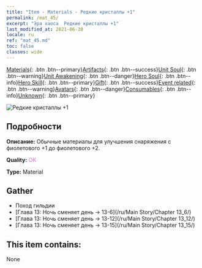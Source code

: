 ```yaml
---
title: "Item - Materials - Редкие кристаллы +1"
permalink: /mat_45/
excerpt: "Эра хаоса  Редкие кристаллы +1"
last_modified_at: 2021-06-30
locale: ru
ref: "mat_45.md"
toc: false
classes: wide
---
```

 [Materials](/ItemsRU/){: .btn .btn--primary}[Artifacts](/ItemsRU/Artifacts/){: .btn .btn--success}[Unit Soul](/ItemsRU/UnitSoul/){: .btn .btn--warning}[Unit Awakening](/ItemsRU/UnitAwakening/){: .btn .btn--danger}[Hero Soul](/ItemsRU/HeroSoul/){: .btn .btn--info}[Hero Skill](/ItemsRU/HeroSkill/){: .btn .btn--primary}[Gift](/ItemsRU/Gift/){: .btn .btn--success}[Event related](/ItemsRU/Events/){: .btn .btn--warning}[Avatars](/ItemsRU/Avatars/){: .btn .btn--danger}[Consumables](/ItemsRU/Consumables/){: .btn .btn--info}[Unknown](/ItemsRU/Unknown/){: .btn .btn--primary}

 ![Редкие кристаллы +1](/images/t/i_cailiao_shuijing2.png)

## Подробности
 **Описание:** Обычные материалы для улучшения снаряжения c фиолетового +1 до фиолетового +2.

 **Quality:** <span style="color: #DA70D6">OK</span>

 **Type:** Material

## Gather

*    Поход гильдии 
*    [Глава 13: Ночь сменяет день -> 13-6](/ru/Main Story/Chapter 13_6/) 
*    [Глава 13: Ночь сменяет день -> 13-12](/ru/Main Story/Chapter 13_12/) 
*    [Глава 13: Ночь сменяет день -> 13-15](/ru/Main Story/Chapter 13_15/) 

## This item contains:

  None

